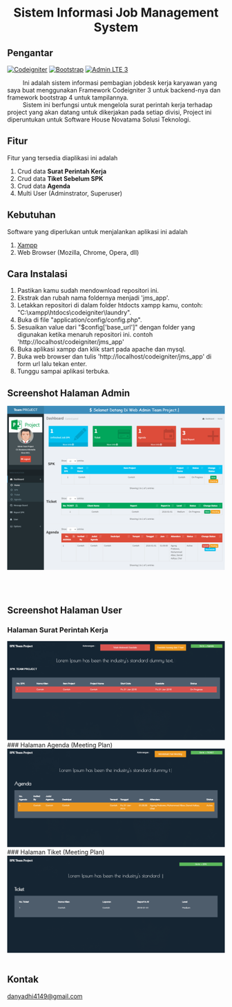 <h1 align="center"> Sistem Informasi Job Management System</h1>

## Pengantar

[![Codeigniter](https://img.shields.io/badge/Codeigniter-3.0-red.svg)](https://www.codeigniter.com/)
[![Bootstrap](https://img.shields.io/badge/Bootstrap-4.0-green.svg)](https://getbootstrap.com/docs/4.0/getting-started/introduction/)
[![Admin LTE 3](https://img.shields.io/badge/AdminLTE-3-blue)](https://adminlte.io/themes/v3/)

&emsp; &emsp; Ini adalah sistem informasi pembagian jobdesk kerja karyawan yang saya buat menggunakan Framework Codeigniter 3 untuk backend-nya dan framework bootstrap 4 untuk tampilannya. <br />
&emsp; &emsp; Sistem ini berfungsi untuk mengelola surat perintah kerja terhadap project yang akan datang untuk dikerjakan pada setiap divisi, Project ini diperuntukan untuk Software House Novatama Solusi Teknologi.<br />
	
	
## Fitur
Fitur yang tersedia diaplikasi ini adalah
1. Crud data <b>Surat Perintah Kerja</b>
2. Crud data <b>Tiket Sebelum SPK</b>
3. Crud data <b>Agenda</b>
4. Multi User (Adminstrator, Superuser)

## Kebutuhan
Software yang diperlukan untuk menjalankan aplikasi ini adalah
1. [Xampp](https://www.apachefriends.org/)
2. Web Browser (Mozilla, Chrome, Opera, dll)

## Cara Instalasi
1. Pastikan kamu sudah mendownload repositori ini.
2. Ekstrak dan rubah nama foldernya menjadi 'jms_app'.
3. Letakkan repositori di dalam folder htdocts xampp kamu, contoh: "C:\xampp\htdocs\codeigniter\laundry".
4. Buka di file "application/config/config.php".
5. Sesuaikan value dari "$config['base_url']" dengan folder yang digunakan ketika menaruh repositori ini. contoh 'http://localhost/codeigniter/jms_app'
6. Buka aplikasi xampp dan klik start pada apache dan mysql.
7. Buka web browser dan tulis 'http://localhost/codeigniter/jms_app' di form url lalu tekan enter.
8. Tunggu sampai aplikasi terbuka.


## Screenshot Halaman Admin
<p align='Left' valign='top'>
  <span>
	<img src='https://github.com/bangprabs/CI_ProjectJMS/blob/master/img_starter_jmsproject/dashboard.png' />
  </span>
</p>

<br />
<br />

## Screenshot Halaman User
### Halaman Surat Perintah Kerja 
<img src='https://github.com/bangprabs/CI_ProjectJMS/blob/master/img_starter_jmsproject/user%20area.png'/>
### Halaman Agenda (Meeting Plan)
<img src='https://github.com/bangprabs/CI_ProjectJMS/blob/master/img_starter_jmsproject/agenda.png'/>
### Halaman Tiket (Meeting Plan)
<img src='https://github.com/bangprabs/CI_ProjectJMS/blob/master/img_starter_jmsproject/Tiket.png'/>
<br />
<br />

## Kontak
danyadhi4149@gmail.com
